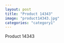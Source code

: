 ```yaml
---
layout: post
title: "Product 14343"
image: "product14343.jpg"
categories: "category1"
---
```

Product 14343
